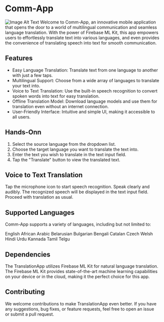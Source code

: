 # Comm-App
![Image Alt Text]([image_url](https://cdn.dribbble.com/users/2527679/screenshots/18179631/media/70f66b976f6cef7ae3cbbfff1c51cc86.png?resize=400x0))
Welcome to Comm-App, an innovative mobile application that opens the door to a world of multilingual communication and seamless language translation. With the power of Firebase ML Kit, this app empowers users to effortlessly translate text into various languages, and even provides the convenience of translating speech into text for smooth communication.

## Features
- Easy Language Translation: Translate text from one language to another with just a few taps.
- Multilingual Support: Choose from a wide array of languages to translate your text into.
- Voice to Text Translation: Use the built-in speech recognition to convert spoken words into text for easy translation.
- Offline Translation Model: Download language models and use them for translation even without an internet connection.
- User-Friendly Interface: Intuitive and simple UI, making it accessible to all users.

## Hands-Onn
1. Select the source language from the dropdown list.
2. Choose the target language you want to translate the text into.
3. Enter the text you wish to translate in the text input field.
4. Tap the "Translate" button to view the translated text.

## Voice to Text Translation
Tap the microphone icon to start speech recognition.
Speak clearly and audibly.
The recognized speech will be displayed in the text input field.
Proceed with translation as usual.

## Supported Languages
Comm-App supports a variety of languages, including but not limited to:

English
African
Arabic
Belarusian
Bulgarian
Bengali
Catalan
Czech
Welsh
Hindi
Urdu
Kannada
Tamil
Telgu

## Dependencies
The TranslationApp utilizes Firebase ML Kit for natural language translation. The Firebase ML Kit provides state-of-the-art machine learning capabilities on your device or in the cloud, making it the perfect choice for this app.

## Contributing
We welcome contributions to make TranslationApp even better. If you have any suggestions, bug fixes, or feature requests, feel free to open an issue or submit a pull request.
